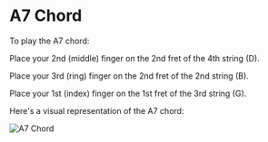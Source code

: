 # A7 Chord

To play the A7 chord:

Place your 2nd (middle) finger on the 2nd fret of the 4th string (D).

Place your 3rd (ring) finger on the 2nd fret of the 2nd string (B).

Place your 1st (index) finger on the 1st fret of the 3rd string (G).

Here's a visual representation of the A7 chord:

![A7 Chord](A7_Chord.png)
